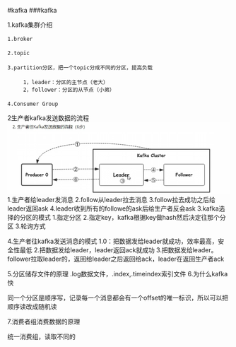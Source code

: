 #kafka
###kafka

1.kafka集群介绍
    
    1.broker
    
    2.topic
    
    3.partition分区，把一个topic分成不同的分区，提高负载
     
         1，leader：分区的主节点（老大）
         2，follower：分区的从节点（小弟）
    
    4.Consumer Group

2生产者kafka发送数据的流程
![](.09kafka介绍_images/ecfbc030.png)
    1.生产者给leader发消息
    2.follow从leader拉去消息
    3.follow拉去成功之后给leader返回ask
    4.leader收到所有的followe的ask后给生产者反会ask
3.kafka选择的分区的模式
    1.指定分区
    2.指定key，kafka根据key做hash然后决定往那个分区
    3.轮询方式
    
4.生产者往kafka发送消息的模式
    1.0：把数据发给leader就成功，效率最高，安全性最低
    2.把数据发给leader，leader返回ack就成功
    3.把数据发给leader。follower拉取leader的，返回给leader之后返回给ack，leader在返回生产者ack
    

5.分区储存文件的原理
.log数据文件，.index,.timeindex索引文件
6.为什么kafka快

同一个分区是顺序写，记录每一个消息都会有一个offset的唯一标识，所以可以把顺序读改成随机读

7.消费者组消费数据的原理

统一消费组，读取不同的
